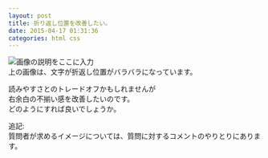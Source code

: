 ```yaml
---
layout: post
title: 折り返し位置を改善したい。
date: 2015-04-17 01:31:36
categories: html css
---
```

<!-- {% raw %} -->
<p><img src="https://i.stack.imgur.com/cRoPu.jpg" alt="画像の説明をここに入力"><br>
上の画像は、文字が折返し位置がバラバラになっています。</p>

<p>読みやすさとのトレードオフかもしれませんが<br>
右余白の不揃い感を改善したいのです。<br>
どのようにすれば良いでしょうか。</p>

<p>追記:<br>
質問者が求めるイメージについては、質問に対するコメントのやりとりにあります。</p>
<!-- {% endraw %} -->
